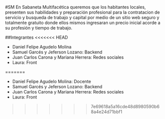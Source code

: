 #SM
En Sabaneta Multifacética queremos que los habitantes  locales, presenten sus habilidades y preparación profesional para la contratacion de servicio y busqueda de trabajo y capital por medio de un sitio web seguro y totalmente gratuito donde ellos mismos ingresaran un  precio inicial acorde a su profesión y tiempo de trabajo.

##Integrantes
<<<<<<< HEAD
- Daniel Felipe Agudelo Molina 
- Samuel Garcés y Jeferson Lozano: Backend
- Juan Carlos Carona y Mariana Herrera: Redes sociales
- Laura: Front

=======
- Daniel Felipe Agudelo Molina: Docente
- Samuel Garcés y Jeferson Lozano: Backend
- Juan Carlos Carona y Mariana Herrera: Redes sociales
- Laura: Front
>>>>>>> 7e69618a5a16cde48d8980590b68a4e24d71bbf1
